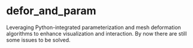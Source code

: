 # defor_and_param

Leveraging Python-integrated parameterization and mesh deformation algorithms to enhance visualization and interaction.
By now there are still some issues to be solved.
